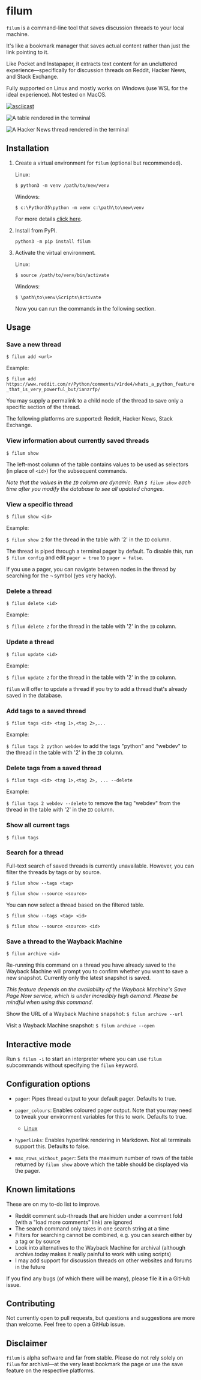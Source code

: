 # filum 

`filum` is a command-line tool that saves discussion threads to your local machine. 

It's like a bookmark manager that saves actual content rather than just the link pointing to it.

Like Pocket and Instapaper, it extracts text content for an uncluttered experience&mdash;specifically for discussion threads on Reddit, Hacker News, and Stack Exchange.

Fully supported on Linux and mostly works on Windows (use WSL for the ideal experience). Not tested on MacOS.

[![asciicast](https://asciinema.org/a/503560.svg)](https://asciinema.org/a/503560)

![A table rendered in the terminal](https://raw.githubusercontent.com/PizzaMyHeart/filum/main/img/table.png)

![A Hacker News thread rendered in the terminal](https://raw.githubusercontent.com/PizzaMyHeart/filum/main/img/thread.png)

## Installation

1. Create a virtual environment for `filum` (optional but recommended).

    Linux: 

    `$ python3 -m venv /path/to/new/venv`

    Windows: 

    `$ c:\Python35\python -m venv c:\path\to\new\venv`

    For more details [click here](https://docs.python.org/3/library/venv.html).


2. Install from PyPI.

    `python3 -m pip install filum`


3. Activate the virtual environment.

    Linux:

    `$ source /path/to/venv/bin/activate`

    Windows:

    `$ \path\to\venv\Scripts\Activate`

    Now you can run the commands in the following section.


## Usage

### Save a new thread

`$ filum add <url>`

Example: 

`$ filum add https://www.reddit.com/r/Python/comments/v1rde4/whats_a_python_feature_that_is_very_powerful_but/ianzrfp/`

You may supply a permalink to a child node of the thread to save only a specific section of the thread.

The following platforms are supported: Reddit, Hacker News, Stack Exchange.

### View information about currently saved threads

`$ filum show`

The left-most column of the table contains values to be used as selectors (in place of `<id>`) for the subsequent commands.

*Note that the values in the `ID` column are dynamic. Run `$ filum show` each time after you modify the database to see all updated changes.* 

### View a specific thread

`$ filum show <id>`

Example: 

`$ filum show 2` for the thread in the table with '2' in the `ID` column.

The thread is piped through a terminal pager by default. To disable this, run `$ filum config` and edit `pager = true` to `pager = false`.

If you use a pager, you can navigate between nodes in the thread by searching for the `¬` symbol (yes very hacky).

### Delete a thread

`$ filum delete <id>`

Example: 

`$ filum delete 2` for the thread in the table with '2' in the `ID` column.

### Update a thread

`$ filum update <id>`

Example: 

`$ filum update 2` for the thread in the table with '2' in the `ID` column.

`filum` will offer to update a thread if you try to add a thread that's already saved in the database.

### Add tags to a saved thread

`$ filum tags <id> <tag 1>,<tag 2>,...`

Example: 

`$ filum tags 2 python webdev` to add the tags "python" and "webdev" to the thread in the table with '2' in the `ID` column.

### Delete tags from a saved thread

`$ filum tags <id> <tag 1>,<tag 2>, ... --delete`

Example: 

`$ filum tags 2 webdev --delete` to remove the tag "webdev" from the thread in the table with '2' in the `ID` column.

### Show all current tags

`$ filum tags`

### Search for a thread

Full-text search of saved threads is currently unavailable. However, you can filter the threads by tags or by source.

`$ filum show --tags <tag>`

`$ filum show --source <source>`

You can now select a thread based on the filtered table.

`$ filum show --tags <tag> <id>`

`$ filum show --source <source> <id>`

### Save a thread to the Wayback Machine

`$ filum archive <id>`

Re-running this command on a thread you have already saved to the Wayback Machine will prompt you to confirm whether you want to save a new snapshot. Currently only the latest snapshot is saved.

*This feature depends on the availability of the Wayback Machine's Save Page Now service, which is under incredibly high demand. Please be mindful when using this command.*

Show the URL of a Wayback Machine snapshot: `$ filum archive --url`

Visit a Wayback Machine snapshot: `$ filum archive --open`


## Interactive mode

Run `$ filum -i` to start an interpreter where you can use `filum` subcommands without specifying the `filum` keyword.


## Configuration options

- `pager`: Pipes thread output to your default pager. Defaults to true.

- `pager_colours`: Enables coloured pager output. Note that you may need to tweak your environment variables for this to work. Defaults to true.
    - [Linux](https://serverfault.com/a/35888)

- `hyperlinks`: Enables hyperlink rendering in Markdown. Not all terminals support this. Defaults to false.

- `max_rows_without_pager`: Sets the maximum number of rows of the table returned by `filum show` above which the table should be displayed via the pager.


## Known limitations

These are on my to-do list to improve. 

- Reddit comment sub-threads that are hidden under a comment fold (with a "load more comments" link) are ignored
- The search command only takes in one search string at a time
- Filters for searching cannot be combined, e.g. you can search either by a tag or by source
- Look into alternatives to the Wayback Machine for archival (although archive.today makes it really painful to work with using scripts)
- I may add support for discussion threads on other websites and forums in the future

If you find any bugs (of which there will be many), please file it in a GitHub issue.


## Contributing

Not currently open to pull requests, but questions and suggestions are more than welcome. Feel free to open a GitHub issue.


## Disclaimer

`filum` is alpha software and far from stable. Please do not rely solely on `filum` for archival&mdash;at the very least bookmark the page or use the save feature on the respective platforms.